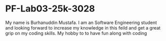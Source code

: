 # PF-Lab03-25k-3028
My name is Burhanuddin Mustafa. I am an  Software Engineering student and looking forward to increase my knowledge in this feild and get a great grip on my coding skills. My hobby to to have fun along with coding 
